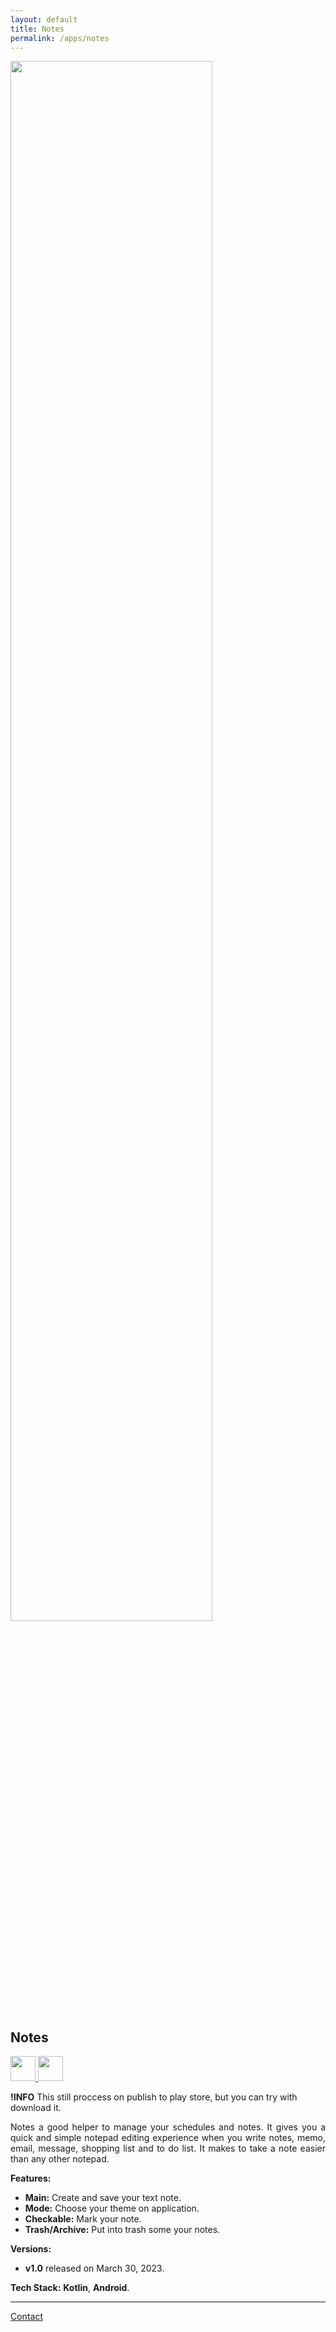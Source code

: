 ```yaml
---
layout: default
title: Notes
permalink: /apps/notes
---
```


<div class="text-center">
  <picture>
    <source srcset="{{ site.baseurl }}/assets/apps/notes/notes-prev.png" width="80%" media="(prefers-color-scheme: dark)">
    <img src="{{ site.baseurl }}/assets/apps/notes/notes-prev.png" width="80%">
  </picture>
</div>

## Notes

<p class="no-marker-link">
<a href="https://drive.google.com/file/d/1_4Qo54Y3WXCP6j-xzq-plEgUcEcRbiKW/view?usp=sharing" target="_blank">
  <picture>
      <source srcset="{{ site.baseurl }}/assets/badges/touch.svg" height="40">
      <img src="{{ site.baseurl }}/assets/badges/touch.svg" height="40">
  </picture>
</a>
<a href="{{ site.links.notes }}" target="_blank"  class="pe-none" tabindex="-1" aria-disabled="true">
  <picture>
      <source srcset="{{ site.baseurl }}/assets/badges/google-play-store-badge.svg" height="40">
      <img src="{{ site.baseurl }}/assets/badges/google-play-store-badge.svg" height="40">
  </picture>
</a>
</p>

**!INFO** This still proccess on publish to play store, but you can try with download it.

<p align="justify">
Notes a good helper to manage your schedules and notes. It gives you a quick and simple notepad editing experience when you write notes, memo, email, message, shopping list and to do list. It makes to take a note easier than any other notepad.
</p>

**Features:**
- **Main:** Create and save your text note.
- **Mode:** Choose your theme on application.
- **Checkable:** Mark your note.
- **Trash/Archive:** Put into trash some your notes.

**Versions:**
- **v1.0** released on March 30, 2023.

**Tech Stack:** **Kotlin**, **Android**.

---

<a href="mailto:mrschwartx@gmail.com">Contact</a>
